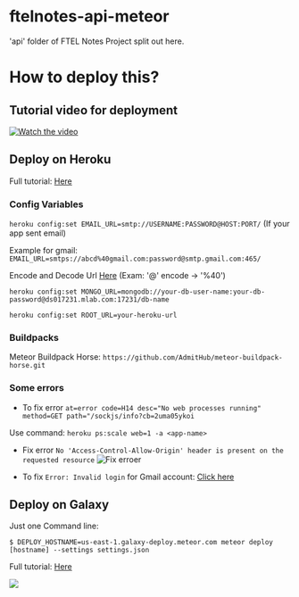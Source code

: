 # ftelnotes-api-meteor

'api' folder of FTEL Notes Project split out here.

# How to deploy this?

## Tutorial video for deployment
[![Watch the video](https://lh3.googleusercontent.com/qGsGLLq3tx0ny752dsDOCZXniHri2D49cTzMCYJaH2ABAWV8EP70izxz6R1UjPA9S7yLOzYi_b_aZw=w1366-h647)](https://youtu.be/F8C1dot2t9o)

## Deploy on Heroku

Full tutorial: [Here](https://medium.com/@pushplaybang/deploying-and-hosting-meteor-on-heroku-mongolab-for-free-37050a3ebd7e)

### Config Variables

`heroku config:set EMAIL_URL=smtp://USERNAME:PASSWORD@HOST:PORT/` (If your app sent email)

Example for gmail: `EMAIL_URL=smtps://abcd%40gmail.com:password@smtp.gmail.com:465/`

Encode and Decode Url [Here](https://www.url-encode-decode.com/) (Exam: '@' encode -> '%40')

`heroku config:set MONGO_URL=mongodb://your-db-user-name:your-db-password@ds017231.mlab.com:17231/db-name`

`heroku config:set ROOT_URL=your-heroku-url`

### Buildpacks

Meteor Buildpack Horse: 
`https://github.com/AdmitHub/meteor-buildpack-horse.git`

### Some errors

- To fix error `at=error code=H14 desc="No web processes running" method=GET path="/sockjs/info?cb=2uma05ykoi`

Use command: `heroku ps:scale web=1 -a <app-name>`

- Fix error `No 'Access-Control-Allow-Origin' header is present on the requested resource`
![Fix erroer](https://lh6.googleusercontent.com/61wGCXNWCUVL344WZD0W8JrKHsAaZCv67F6wxYvCJr74L3OXnvZDNJJv5SAlBF6vZw1W5uOKiD87Jg=w1366-h647)

- To fix `Error: Invalid login` for Gmail account: [Click here](https://productforums.google.com/forum/#!topic/gmail/9KCgzXY4G_c)

## Deploy on Galaxy

Just one Command line:

`$ DEPLOY_HOSTNAME=us-east-1.galaxy-deploy.meteor.com meteor deploy [hostname] --settings settings.json`

Full tutorial: [Here](https://galaxy-guide.meteor.com/deploy-quickstart.html)

![](https://lh3.googleusercontent.com/nFELCaDjUl5dz5kU0wcS7g2AegNnRUyZXZtQBjAbawr_rsyLvVXYI_jwfYUFtl-Wv5_D77ZEzXIZbFi8Auqk=w1366-h647)
